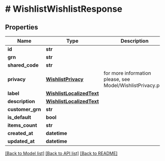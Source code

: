# # WishlistWishlistResponse


## Properties 


Name | Type | Description | Notes
------------ | ------------- | ------------- | -------------
**id**| **str** |   | [optional]
**grn**| **str** |   | [optional]
**shared_code**| **str** |   | [optional]
**privacy**| [**WishlistPrivacy**](WishlistPrivacy.md) |  for more information please, see Model/WishlistPrivacy.php  | [optional] [default to WishlistPrivacy.UNKNOWN]
**label**| [**WishlistLocalizedText**](WishlistLocalizedText.md) |   | [optional]
**description**| [**WishlistLocalizedText**](WishlistLocalizedText.md) |   | [optional]
**customer_grn**| **str** |   | [optional]
**is_default**| **bool** |   | [optional]
**items_count**| **str** |   | [optional]
**created_at**| **datetime** |   | [optional]
**updated_at**| **datetime** |   | [optional]


[[Back to Model list]](../../README.md#models) [[Back to API list]](../../README.md#endpoints) [[Back to README]](../../README.md)


